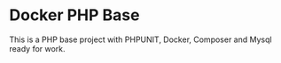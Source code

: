 # Docker PHP Base
This is a PHP base project with PHPUNIT, Docker, Composer and Mysql ready for work. 
